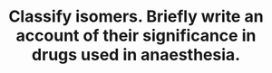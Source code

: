 ---
title: "Classify isomers. Briefly write an account of their significance in drugs used in anaesthesia."
entityType: SAQ
exam: PEX
college: ANZCA
year: 2013
sitting: C
question: 3
passRate: 66
EC_expectedDomains:
- "The main points expected for a pass included a classification of isomers pertaining to drugs used in anaesthesia, and include a brief description of how these isomers may be used optimise pharmaceutics, pharmacokinetics and efficacy, and minimise side / toxic effects."
- "The second question needed to be addressed to pass."
EC_extraCredit:
- "There were some excellent answers that included all these main points with detailed descriptions of how isomerism of local anaesthetics, neuromuscular blockers, volatile agents, midazolam, thiopentone, tramadol and methadone affects their pharmaceutics, pharmacokinetics and pharmacodynamics."
EC_errorsCommon:
- "Descriptions of significance for optimising anaesthesia drug therapy were less universal."
---